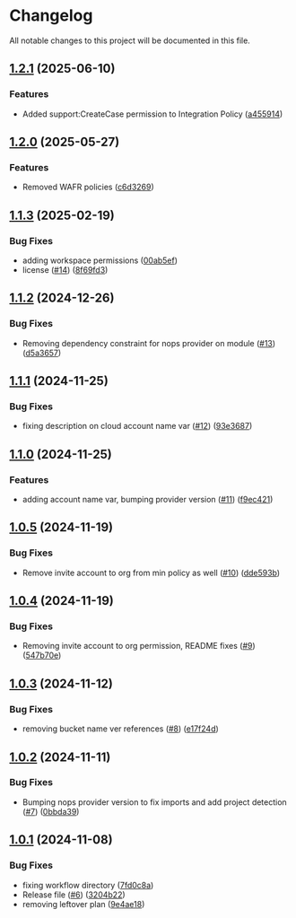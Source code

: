 # Changelog

All notable changes to this project will be documented in this file.

## [1.2.1](https://github.com/nops-io/terraform-aws-nops-integration/compare/v1.2.0...v1.2.1) (2025-06-10)


### Features

* Added support:CreateCase permission to Integration Policy ([a455914](https://github.com/nops-io/terraform-aws-nops-integration/commit/a4559147f7c9c1ab4a5168064948b103c08190fc))


## [1.2.0](https://github.com/nops-io/terraform-aws-nops-integration/compare/v1.1.3...v1.2.0) (2025-05-27)


### Features

* Removed WAFR policies ([c6d3269](https://github.com/nops-io/terraform-aws-nops-integration/commit/c6d32699ae858846cd8f171a59d7c5f5a619d6c6))


## [1.1.3](https://github.com/nops-io/terraform-aws-nops-integration/compare/v1.1.2...v1.1.3) (2025-02-19)


### Bug Fixes

* adding workspace permissions ([00ab5ef](https://github.com/nops-io/terraform-aws-nops-integration/commit/00ab5ef72571186e9cc3ce9755cb2fc8e065e0b8))
* license ([#14](https://github.com/nops-io/terraform-aws-nops-integration/issues/14)) ([8f69fd3](https://github.com/nops-io/terraform-aws-nops-integration/commit/8f69fd3bd9942a8d063af17bce31e3a19b1d0212))

## [1.1.2](https://github.com/nops-io/terraform-aws-nops-integration/compare/v1.1.1...v1.1.2) (2024-12-26)


### Bug Fixes

* Removing dependency constraint for nops provider on module ([#13](https://github.com/nops-io/terraform-aws-nops-integration/issues/13)) ([d5a3657](https://github.com/nops-io/terraform-aws-nops-integration/commit/d5a3657ab326572d48dd0a75421d88b53ea3063c))

## [1.1.1](https://github.com/nops-io/terraform-aws-nops-integration/compare/v1.1.0...v1.1.1) (2024-11-25)


### Bug Fixes

* fixing description on cloud account name var ([#12](https://github.com/nops-io/terraform-aws-nops-integration/issues/12)) ([93e3687](https://github.com/nops-io/terraform-aws-nops-integration/commit/93e3687127dd60b6307353f9085f05de6842e510))

## [1.1.0](https://github.com/nops-io/terraform-aws-nops-integration/compare/v1.0.5...v1.1.0) (2024-11-25)


### Features

* adding account name var, bumping provider version ([#11](https://github.com/nops-io/terraform-aws-nops-integration/issues/11)) ([f9ec421](https://github.com/nops-io/terraform-aws-nops-integration/commit/f9ec4217cf564402d4f570864f8794b0a743ff28))

## [1.0.5](https://github.com/nops-io/terraform-aws-nops-integration/compare/v1.0.4...v1.0.5) (2024-11-19)


### Bug Fixes

* Remove invite account to org from min policy as well ([#10](https://github.com/nops-io/terraform-aws-nops-integration/issues/10)) ([dde593b](https://github.com/nops-io/terraform-aws-nops-integration/commit/dde593bc90b61f64030fedcbe43c86902256e865))

## [1.0.4](https://github.com/nops-io/terraform-aws-nops-integration/compare/v1.0.3...v1.0.4) (2024-11-19)


### Bug Fixes

* Removing invite account to org permission, README fixes ([#9](https://github.com/nops-io/terraform-aws-nops-integration/issues/9)) ([547b70e](https://github.com/nops-io/terraform-aws-nops-integration/commit/547b70e0a5fc5c08e998c6e7f8635af35ab7eca3))

## [1.0.3](https://github.com/nops-io/terraform-aws-nops-integration/compare/v1.0.2...v1.0.3) (2024-11-12)


### Bug Fixes

* removing bucket name ver references ([#8](https://github.com/nops-io/terraform-aws-nops-integration/issues/8)) ([e17f24d](https://github.com/nops-io/terraform-aws-nops-integration/commit/e17f24d6cd36e2350e6ab8755b8cb02026128f4b))

## [1.0.2](https://github.com/nops-io/terraform-aws-nops-integration/compare/v1.0.1...v1.0.2) (2024-11-11)


### Bug Fixes

* Bumping nops provider version to fix imports and add project detection ([#7](https://github.com/nops-io/terraform-aws-nops-integration/issues/7)) ([0bbda39](https://github.com/nops-io/terraform-aws-nops-integration/commit/0bbda399b93105f4807bf331a0f713c318b4e4fd))

## [1.0.1](https://github.com/nops-io/terraform-aws-nops-integration/compare/v1.0.0...v1.0.1) (2024-11-08)


### Bug Fixes

* fixing workflow directory ([7fd0c8a](https://github.com/nops-io/terraform-aws-nops-integration/commit/7fd0c8a8fa314a883e5b60987e0bf738316e4dce))
* Release file ([#6](https://github.com/nops-io/terraform-aws-nops-integration/issues/6)) ([3204b22](https://github.com/nops-io/terraform-aws-nops-integration/commit/3204b227189bb761bc36049862213d0c6229cfe7))
* removing leftover plan ([9e4ae18](https://github.com/nops-io/terraform-aws-nops-integration/commit/9e4ae18c6e98147faad2de6599d4e20224d7bc23))
